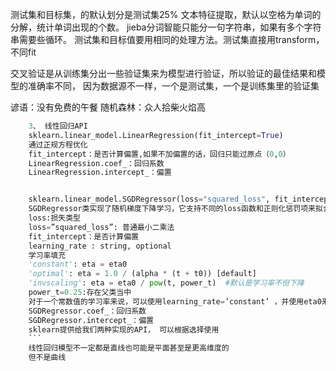测试集和目标集，的默认划分是测试集25%
文本特征提取，默认以空格为单词的分解，统计单词出现的个数。
jieba分词智能只能分一句字符串，如果有多个字符串需要些循环。
测试集和目标值要用相同的处理方法。测试集直接用transform，不同fit

交叉验证是从训练集分出一些验证集来为模型进行验证，所以验证的最佳结果和模型的准确率不同，
因为数据源不一样，一个是测试集，一个是训练集里的验证集

谚语：没有免费的午餐
随机森林：众人拾柴火焰高
```python
    3、 线性回归API
    sklearn.linear_model.LinearRegression(fit_intercept=True)
    通过正规方程优化
    fit_intercept：是否计算偏置,如果不加偏置的话，回归只能过原点（0,0）
    LinearRegression.coef_：回归系数
    LinearRegression.intercept_：偏置


    sklearn.linear_model.SGDRegressor(loss="squared_loss", fit_intercept=True, learning_rate ='invscaling', eta0=0.01)
    SGDRegressor类实现了随机梯度下降学习，它支持不同的loss函数和正则化惩罚项来拟合线性回归模型。
    loss:损失类型
    loss=”squared_loss”: 普通最小二乘法
    fit_intercept：是否计算偏置
    learning_rate : string, optional
    学习率填充  
    'constant': eta = eta0
    'optimal': eta = 1.0 / (alpha * (t + t0)) [default]
    'invscaling': eta = eta0 / pow(t, power_t)  #默认是学习率不但下降
    power_t=0.25:存在父类当中
    对于一个常数值的学习率来说，可以使用learning_rate=’constant’ ，并使用eta0来指定学习率。
    SGDRegressor.coef_：回归系数
    SGDRegressor.intercept_：偏置
    sklearn提供给我们两种实现的API， 可以根据选择使用
    ```
    线性回归模型不一定都是直线也可能是平面甚至是更高维度的
    但不是曲线